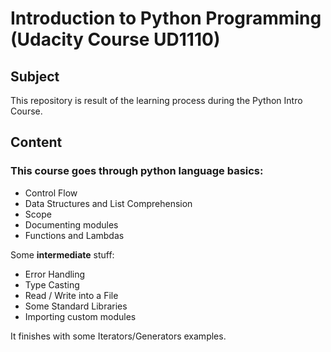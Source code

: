 # Introduction to Python Programming (Udacity Course UD1110)

## Subject

This repository is result of the learning process during the Python Intro Course.

## Content

### This course goes through python language **basics**:

* Control Flow
* Data Structures and List Comprehension
* Scope
* Documenting modules
* Functions and Lambdas

Some **intermediate** stuff:

* Error Handling
* Type Casting
* Read / Write into a File
* Some Standard Libraries
* Importing custom modules

It finishes with some Iterators/Generators examples.
